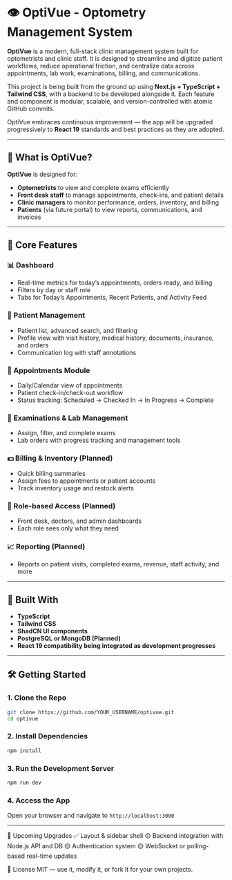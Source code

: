 # 👁️ OptiVue - Optometry Management System

**OptiVue** is a modern, full-stack clinic management system built for optometrists and clinic staff. It is designed to streamline and digitize patient workflows, reduce operational friction, and centralize data across appointments, lab work, examinations, billing, and communications.

This project is being built from the ground up using **Next.js + TypeScript + Tailwind CSS**, with a backend to be developed alongside it. Each feature and component is modular, scalable, and version-controlled with atomic GitHub commits.

OptiVue embraces continuous improvement — the app will be upgraded progressively to **React 19** standards and best practices as they are adopted.

---

## 🧠 What is OptiVue?

**OptiVue** is designed for:

- **Optometrists** to view and complete exams efficiently
- **Front desk staff** to manage appointments, check-ins, and patient details
- **Clinic managers** to monitor performance, orders, inventory, and billing
- **Patients** (via future portal) to view reports, communications, and invoices

---

## 🚀 Core Features

### 📊 Dashboard

- Real-time metrics for today’s appointments, orders ready, and billing
- Filters by day or staff role
- Tabs for Today’s Appointments, Recent Patients, and Activity Feed

### 👥 Patient Management

- Patient list, advanced search, and filtering
- Profile view with visit history, medical history, documents, insurance, and orders
- Communication log with staff annotations

### 📅 Appointments Module

- Daily/Calendar view of appointments
- Patient check-in/check-out workflow
- Status tracking: Scheduled → Checked In → In Progress → Complete

### 🧪 Examinations & Lab Management

- Assign, filter, and complete exams
- Lab orders with progress tracking and management tools

### 💵 Billing & Inventory (Planned)

- Quick billing summaries
- Assign fees to appointments or patient accounts
- Track inventory usage and restock alerts

### 🔐 Role-based Access (Planned)

- Front desk, doctors, and admin dashboards
- Each role sees only what they need

### 📈 Reporting (Planned)

- Reports on patient visits, completed exams, revenue, staff activity, and more

---

## 🔧 Built With

- **TypeScript**
- **Tailwind CSS**
- **ShadCN UI components**
- **PostgreSQL or MongoDB (Planned)**
- **React 19 compatibility being integrated as development progresses**

---

## 🛠️ Getting Started

### 1. Clone the Repo

```bash
git clone https://github.com/YOUR_USERNAME/optivue.git
cd optivue
```

### 2. Install Dependencies

```bash
npm install
```

### 3. Run the Development Server

```bash
npm run dev
```

### 4. Access the App

Open your browser and navigate to `http://localhost:3000`

---

🚧 Upcoming Upgrades
✅ Layout & sidebar shell
🟡 Backend integration with Node.js API and DB
🟡 Authentication system
🟡 WebSocket or polling-based real-time updates

📌 License
MIT — use it, modify it, or fork it for your own projects.
